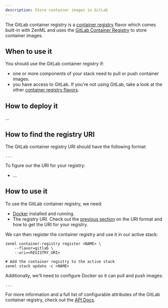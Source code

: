 ```yaml
---
description: Store container images in GitLab
---
```


The GitLab container registry is a [container registry](./overview.md) flavor which comes built-in with 
ZenML and uses the [GitLab Container Registry](https://docs.gitlab.com/ee/user/packages/container_registry/)
to store container images.

## When to use it

You should use the GitLab container registry if:
* one or more components of your stack need to pull or push container images.
* you have access to GitLab. If you're not using GitLab, take a look at the
 other [container registry flavors](./overview.md#container-registry-flavors).

## How to deploy it

...

## How to find the registry URI

The GitLab container registry URI should have the following format:
```shell
...
```

To figure our the URI for your registry:
* ...

## How to use it

To use the GitLab container registry, we need:
* [Docker](https://www.docker.com) installed and running.
* The registry URI. Check out the [previous section](#uri-format) on the URI format and how
to get the URI for your registry.

We can then register the container registry and use it in our active stack:
```shell
zenml container-registry register <NAME> \
    --flavor=gitlab \
    --uri=<REGISTRY_URI>

# Add the container registry to the active stack
zenml stack update -c <NAME>
```

Additionally, we'll need to configure Docker so it can pull and push images:
```shell
...
```

For more information and a full list of configurable attributes of the GitLab container registry, check out the 
[API Docs](https://apidocs.zenml.io/latest/api_docs/container_registries/#zenml.container_registries.gitlab_container_registry.GitLabContainerRegistry).
